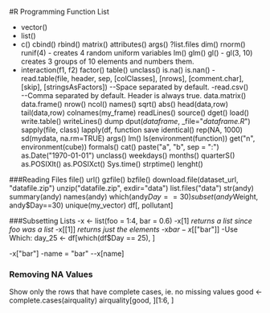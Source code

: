 #R Programming Function List

- vector()
- list()
- c()
cbind()
rbind()
matrix()
attributes()
args()
?list.files
dim()
rnorm()
runif(4) - creates 4 random uniform variables
lm()
glm()
gl() - gl(3, 10) creates 3 groups of 10 elements and numbers them.
- interaction(f1, f2)
factor()
table()
unclass()
is.na()
is.nan()
-read.table(file, header, sep, [colClasses], [nrows], [comment.char], [skip], [stringsAsFactors])
--Space separated by default.
-read.csv()  
--Comma separated by default. Header is always true.
data.matrix()
data.frame()
nrow()
ncol()
names()
sqrt()
abs()
head(data,row)
tail(data,row)
colnames(my_frame)
readLines()
source()
dget()
load()
write.table()
writeLines()
dump
dput(_dataframe_, _file="_dataframe.R_")
sapply(file, class)
lapply(df, function
save
identical()
rep(NA, 1000)
sd(mydata, na.rm=TRUE)
args()
lm()
ls(environment(function))
get("n", environment(cube))
formals()
cat()
paste("a", "b", sep = ":")
as.Date("1970-01-01")
unclass()
weekdays()
months()
quarterS()
as.POSIXlt()
as.POSIXct()
Sys.time()
strptime()
lenght()

###Reading Files
file()
url()
gzfile()
bzfile()
download.file(dataset_url, "datafile.zip")
unzip("datafile.zip", exdir="data")
list.files("data")
str(andy)
summary(andy)
names(andy)
which(andy$Day == 30)
subset(andy$Weight, andy$Day==30)
unique(my_vector)
df[, pollutant]


###Subsetting Lists
-x <- list(foo = 1:4, bar = 0.6)
-x[1]  _returns a list since foo was a list_
-x[[1]] _returns just the elements_
-x$bar
-x$[["bar"]]
-Use Which: day_25 <- df[which(df$Day == 25), ]

-x["bar"]
-name = "bar"
--x[name]

### Removing NA Values
Show only the rows that have complete cases, ie. no missing values
good <- complete.cases(airquality)
airquality[good, ][1:6, ]

